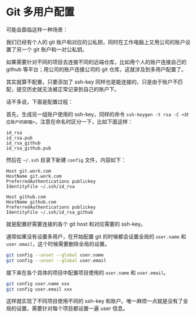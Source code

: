 # Git 多用户配置

可能会面临这样一种场景：

我们已经有个人的 git 账户和对应的公私钥，同时在工作电脑上又用公司的账户设置了另一个 git 账户和一对公私钥。

如果需要针对不同的项目去连接不同的远端仓库，比如用个人的账户连接自己的 github 等平台；用公司的账户连接公司的 git 仓库，这就涉及到多用户配置了。

其实就算不配置，只要添加了 ssh-key 同样也是能连接的，只是由于账户不匹配，提交历史就无法被正常记录到自己的账户下。

话不多说，下面是配置过程：

首先，生成另一组账户使用的 ssh-key，同样的命令 `ssh-keygen -t rsa -C <对应账户的邮箱>`，注意在命名时区分一下，比如下面这样：

```
id_rsa
id_rsa.pub
id_rsa_github
id_rsa_github.pub
```

然后在 `~/.ssh` 目录下新建 `config` 文件，内容如下：

```
Host git.work.com
HostName git.work.com
PreferredAuthentications publickey
IdentityFile ~/.ssh/id_rsa

Host github.com
HostName github.com
PreferredAuthentications publickey
IdentityFile ~/.ssh/id_rsa_github
```

就是配置好需要连接的各个 git host 和对应需要的 ssh-key。

通常如果没有设置多用户，在开始配置 git 的时候都会设置全局的 `user.name` 和 `user.email`，这个时候需要删除全局的设置。

```bash
git config --unset --global user.name
git config --unset --global user.email
```

接下来在各个具体的项目中配置项目使用的 `user.name` 和 `user.email`。

```bash
git config user.name xxx
git config user.email xxx
```

这样就实现了不同项目使用不同的 ssh-key 和账户。唯一麻烦一点就是没有了全局的设置，需要针对每个项目都设置一遍 user 信息。
